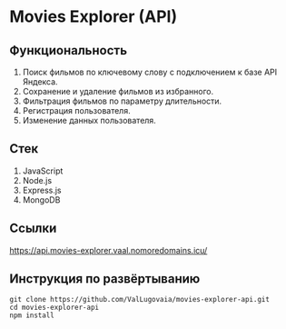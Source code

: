 # Movies Explorer (API)

## Функциональность
1. Поиск фильмов по ключевому слову с подключением к базе API Яндекса.
2. Сохранение и удаление фильмов из избранного.
3. Фильтрация фильмов по параметру длительности.
4. Регистрация пользователя.
5. Изменение данных пользователя.

## Стек
1. JavaScript
2. Node.js
3. Express.js
4. MongoDB

## Ссылки
<https://api.movies-explorer.vaal.nomoredomains.icu/>

## Инструкция по развёртыванию
```
git clone https://github.com/ValLugovaia/movies-explorer-api.git
cd movies-explorer-api
npm install

